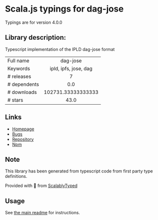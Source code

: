 
# Scala.js typings for dag-jose

Typings are for version 4.0.0

## Library description:
Typescript implementation of the IPLD dag-jose format

|                    |                 |
| ------------------ | :-------------: |
| Full name          | dag-jose |
| Keywords           | ipld, ipfs, jose, dag |
| # releases         | 7 |
| # dependents       | 0.0 |
| # downloads        | 102731.33333333333 |
| # stars            | 43.0 |

## Links
- [Homepage](https://github.com/ceramicnetwork/js-dag-jose#readme)
- [Bugs](https://github.com/ceramicnetwork/js-dag-jose/issues)
- [Repository](https://github.com/ceramicnetwork/js-dag-jose)
- [Npm](https://www.npmjs.com/package/dag-jose)
    


## Note
This library has been generated from typescript code from first party type definitions.

Provided with :purple_heart: from [ScalablyTyped](https://github.com/oyvindberg/ScalablyTyped)

## Usage
See [the main readme](../../readme.md) for instructions.


